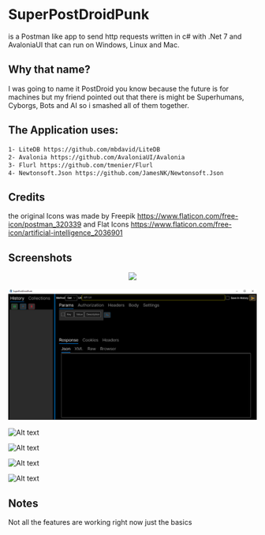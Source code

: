 # SuperPostDroidPunk
is a Postman like app to send http requests written in c# with .Net 7 and AvaloniaUI that can run on Windows, Linux and Mac.

## Why that name?

I was going to name it PostDroid you know because the future is for machines but my friend pointed out that there is might be Superhumans, Cyborgs, Bots and AI so i smashed all of them together.

## The Application uses:
	1- LiteDB https://github.com/mbdavid/LiteDB
	2- Avalonia https://github.com/AvaloniaUI/Avalonia
	3- Flurl https://github.com/tmenier/Flurl
	4- Newtonsoft.Json https://github.com/JamesNK/Newtonsoft.Json

## Credits
the original Icons was made by Freepik https://www.flaticon.com/free-icon/postman_320339 and Flat Icons https://www.flaticon.com/free-icon/artificial-intelligence_2036901
  
## Screenshots

<p align="center">
    <img src="PostDroidIcon.svg" width="200">
</p>

![Alt text](Images/Annotation-2020-05-05-000813.png "Main Screen")

![Alt text](Images/Annotation-2020-05-05-000900.png "Toast Notification")

![Alt text](Images/Annotation-2020-05-05-000912.png "Raw Content")

![Alt text](Images/Annotation-2020-05-05-000919.png "Authorization Types")

![Alt text](Images/Annotation-2020-05-05-000943.png "Request Body")

## Notes

Not all the features are working right now just the basics

